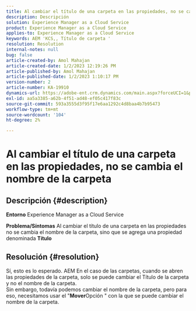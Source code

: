 ```yaml
---
title: Al cambiar el título de una carpeta en las propiedades, no se cambia el nombre de la carpeta
description: Descripción
solution: Experience Manager as a Cloud Service
product: Experience Manager as a Cloud Service
applies-to: Experience Manager as a Cloud Service
keywords: AEM 'KCS,, Título de carpeta '
resolution: Resolution
internal-notes: null
bug: false
article-created-by: Amol Mahajan
article-created-date: 1/2/2023 12:19:26 PM
article-published-by: Amol Mahajan
article-published-date: 1/2/2023 1:10:17 PM
version-number: 2
article-number: KA-19910
dynamics-url: https://adobe-ent.crm.dynamics.com/main.aspx?forceUCI=1&pagetype=entityrecord&etn=knowledgearticle&id=e2e964ae-978a-ed11-81ac-6045bd006ce9
exl-id: aa5a3385-a62b-4f51-ad48-ef05c417f83c
source-git-commit: 593a3555d3f95f17e6aa1292c4d8baa4b7b95473
workflow-type: tm+mt
source-wordcount: '104'
ht-degree: 2%

---
```


# Al cambiar el título de una carpeta en las propiedades, no se cambia el nombre de la carpeta

## Descripción {#description}

<b>Entorno</b>
Experience Manager as a Cloud Service


<b>Problema/Síntomas</b>
Al cambiar el título de una carpeta en las propiedades no se cambia el nombre de la carpeta, sino que se agrega una propiedad denominada <b>Título</b>


## Resolución {#resolution}

Sí, esto es lo esperado. AEM En el caso de las carpetas, cuando se abren las propiedades de la carpeta, solo se puede cambiar el Título de la carpeta y no el nombre de la carpeta.<br>
Sin embargo, todavía podemos cambiar el nombre de la carpeta, pero para eso, necesitamos usar el &quot;<b>Mover</b>Opción &quot; con la que se puede cambiar el nombre de la carpeta.
